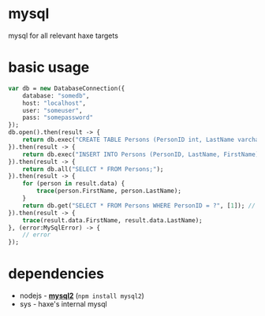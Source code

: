 # mysql
mysql for all relevant haxe targets

# basic usage

```haxe
var db = new DatabaseConnection({
    database: "somedb",
    host: "localhost",
    user: "someuser",
    pass: "somepassword"
});
db.open().then(result -> {
    return db.exec("CREATE TABLE Persons (PersonID int, LastName varchar(50), FirstName varchar(50);");
}).then(result -> {
    return db.exec("INSERT INTO Persons (PersonID, LastName, FirstName) VALUES (1, 'Ian', 'Harrigan');");
}).then(result -> {
    return db.all("SELECT * FROM Persons;");
}).then(result -> {
    for (person in result.data) {
        trace(person.FirstName, person.LastName);
    }
    return db.get("SELECT * FROM Persons WHERE PersonID = ?", [1]); // use prepared statement
}).then(result -> {
    trace(result.data.FirstName, result.data.LastName);
}, (error:MySqlError) -> {
    // error
});
```

# dependencies 

* nodejs - [__mysql2__](https://www.npmjs.com/package/mysql2) (`npm install mysql2`)
* sys - haxe's internal mysql
